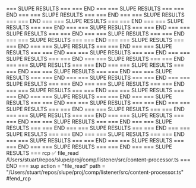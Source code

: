 === SLUPE RESULTS ===
=== END ===
=== SLUPE RESULTS ===
=== END ===
=== SLUPE RESULTS ===
=== END ===
=== SLUPE RESULTS ===
=== END ===
=== SLUPE RESULTS ===
=== END ===
=== SLUPE RESULTS ===
=== END ===
=== SLUPE RESULTS ===
=== END ===
=== SLUPE RESULTS ===
=== END ===
=== SLUPE RESULTS ===
=== END ===
=== SLUPE RESULTS ===
=== END ===
=== SLUPE RESULTS ===
=== END ===
=== SLUPE RESULTS ===
=== END ===
=== SLUPE RESULTS ===
=== END ===
=== SLUPE RESULTS ===
=== END ===
=== SLUPE RESULTS ===
=== END ===
=== SLUPE RESULTS ===
=== END ===
=== SLUPE RESULTS ===
=== END ===
=== SLUPE RESULTS ===
=== END ===
=== SLUPE RESULTS ===
=== END ===
=== SLUPE RESULTS ===
=== END ===
=== SLUPE RESULTS ===
=== END ===
=== SLUPE RESULTS ===
=== END ===
=== SLUPE RESULTS ===
=== END ===
=== SLUPE RESULTS ===
=== END ===
=== SLUPE RESULTS ===
=== END ===
=== SLUPE RESULTS ===
=== END ===
=== SLUPE RESULTS ===
=== END ===
=== SLUPE RESULTS ===
=== END ===
=== SLUPE RESULTS ===
=== END ===
=== SLUPE RESULTS ===
=== END ===
=== SLUPE RESULTS ===
=== END ===
=== SLUPE RESULTS ===
=== END ===
=== SLUPE RESULTS ===
=== END ===
=== SLUPE RESULTS ===
=== END ===
=== SLUPE RESULTS ===
=== END ===
=== SLUPE RESULTS ===
=== END ===
=== SLUPE RESULTS ===
=== END ===
=== SLUPE RESULTS ===
=== END ===
=== SLUPE RESULTS ===
=== END ===
=== SLUPE RESULTS ===
=== END ===
=== SLUPE RESULTS ===
rcp ✅ file_read /Users/stuart/repos/slupe/proj/comp/listener/src/content-processor.ts
=== END ===
sup action = "file_read"
path = "/Users/stuart/repos/slupe/proj/comp/listener/src/content-processor.ts"
#!end_rcp